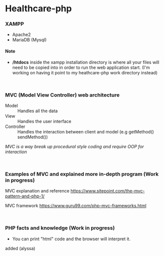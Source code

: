 # Healthcare-php

### XAMPP

- Apache2
- MariaDB (Mysql)

#### Note

- **/htdocs** inside the xampp installation directory is where all your files will need to be copied into in order to run the web application start. (I'm working on having it point to my heathcare-php work directory instead)

<br>

### MVC (Model View Controller) web architecture

<dl>
   <dt>Model</dt>
   <dd>Handles all the data</dd>
   <dt>View</dt>
   <dd>Handles the user interface</dd>
   <dt>Controller</dt>
   <dd>Handles the interaction between client and model (e.g getMethod() sendMethod())</dd>
</dl>

*MVC is a way break up procedural style coding and require OOP for interaction* 

<br>

### Examples of MVC and explained more in-depth program (Work in progress)

MVC explanation and reference
<https://www.sitepoint.com/the-mvc-pattern-and-php-1/>

MVC framework
<https://www.guru99.com/php-mvc-frameworks.html>

<br>

### PHP facts and knowledge (Work in progress)

- You can print "html" code and the browser will interpret it.

added (alyssa)
